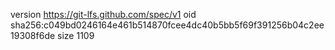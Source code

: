 version https://git-lfs.github.com/spec/v1
oid sha256:c049bd0246164e461b514870fcee4dc40b5bb5f69f391256b04c2ee19308f6de
size 1109
